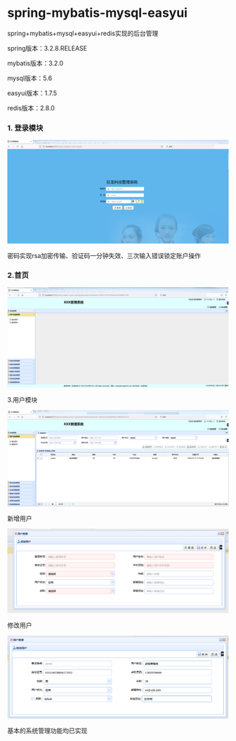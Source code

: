 # spring-mybatis-mysql-easyui
spring+mybatis+mysql+easyui+redis实现的后台管理



spring版本：3.2.8.RELEASE

mybatis版本：3.2.0

mysql版本：5.6

easyui版本：1.7.5

redis版本：2.8.0



### 1. 登录模块

![](./images/login.png)

密码实现rsa加密传输、验证码一分钟失效、三次输入错误锁定账户操作



### 2.首页

![](/images/index.png)



3.用户模块

![](./images/user-index.png)

新增用户

![](./images/user-add.png)

修改用户

![](./images/user-edit.png)



基本的系统管理功能均已实现

